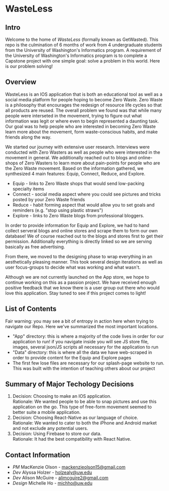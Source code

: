 # WasteLess

## Intro
Welcome to the home of *WasteLess* (formally known as GetWasted). This repo is the culmination of 6 months of work from 4  undergraduate students from the University of Washington's Informatics program. A requirement of the University of Washington's Informatics program is to complete a Capstone project with one simple goal: solve a problem in this world. Here is our problem solving!

## Overview
WasteLess is an IOS application that is both an educational tool as well as a social media platform for people hoping to become Zero Waste. Zero Waste is a philosophy that encourages the redesign of resource life cycles so that all products are reused.  The overall problem we found was that while many people were interseted in the movement, trying to figure out what information was legit or where even to begin represented a daunting task. Our goal was to help people who are interested in becoming Zero Waste learn more about the movement, form waste-conscious habits, and make friends along the way. 

We started our journey with extensive user research. Interviews were conducted with Zero Wasters as well as people who were interested in the movement in general. We additionally reached out to blogs and online-shops of Zero Wasters to learn more about pain-points for people who are the Zero Waste movement. Based on the information gathered, we synthesized 4 main features: Equip, Connect, Reduce, and Explore. 

* Equip - links to Zero Waste shops that would send low-packing specialty items
* Connect - social media aspect where you could see pictures and tricks posted by your Zero Waste friends
* Reduce - habit forming aspect that would allow you to set goals and reminders (e.g. "stop using plastic straws")
* Explore - links to Zero Waste blogs from professional bloggers. 

In order to provide information for Equip and Explore, we had to hand collect serveral blogs and online stores and scrape them  to form our own database! We of course reached out to the blogs and stores first to get their permission. Additionally everything is directly linked so we are serving basically as free advertising. 

From there, we moved to the designing phase to wrap everything in an aesthetically pleasing manner. This took several design iterations as well as user focus-groups to decide what was working and what wasn't.

Although we are not currently launched on the App store, we hope to continue working on this as a passion project. We have received enough positive feedback that we know there is a user group out there who would love this application. Stay tuned to see if this project comes to light!

## List of Contents
Fair warning: you may see a bit of entropy in action here when trying to navigate our Repo. Here we've summarized the most important locations. 
* "App" directory: this is where a majority of the code lives in order for our application to run! if you navigate inside you will see JS store file, images, several json/JS scripts all necessary for the application to run
* "Data" directory: this is where all the data we have web-scraped in order to provide content for the Equip and Explore pages
* The first few lose files are necessary for our splash-page website to run. This was built with the intention of teaching others about our project

## Summary of Major Techology Decisions 
1. Decision: Choosing to make an IOS application.  <br> Rationale: We wanted people to be able to snap pictures and use this application on the go. This type of free-form movement seemed to better suite a mobile application.
2. Decision: Choosing React-Native as our language of choice. <br> Rationale: We wanted to cater to both the iPhone and Android market and not exclude any potential users.
3. Decision: Using Firebase to store our data. <br> Rationale: It had the best compatibility with React Native.

## Contact Information
* *PM* MacKenzie Olson - mackenzieolson15@gmail.com
* *Dev* Alyssa Holzer - holzealy@uw.edu
* *Dev* Alison McGuire - alimcguire2@gmail.com
* *Design* Michelle Ho - michho@uw.edu

